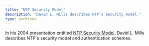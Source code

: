 ```yaml
---
title: "NTP Security Model"
description: "David L. Mills describes NTP's security model."
type: archives
---
```


In his 2004 presentation entitled [NTP Security Model](/reflib/brief/autokey/autokey.pdf), David L. Mills describes NTP's security model and authentication schemes.

<br>